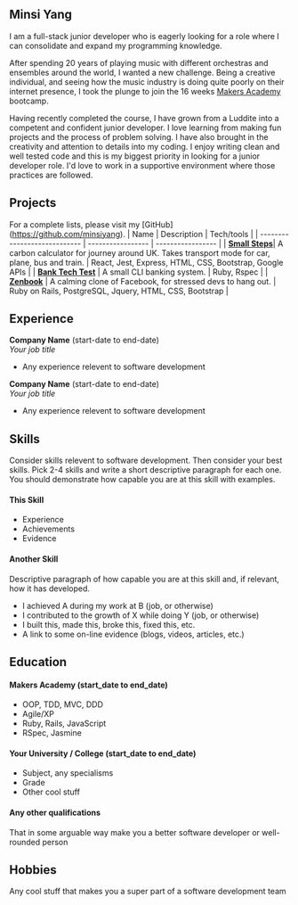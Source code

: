 ## Minsi Yang

I am a full-stack junior developer who is eagerly looking for a role where I can consolidate and expand my programming knowledge. 

After spending 20 years of playing music with different orchestras and ensembles around the world, I wanted a new challenge. Being a creative individual, and seeing how the music industry is doing quite poorly on their internet presence, I took the plunge to join the 16 weeks <a href="http://www.makersacademy.com/">Makers Academy</a> bootcamp.

Having recently completed the course, I have grown from a Luddite into a competent and confident junior developer. I love learning from making fun projects and the process of problem solving. I have also brought in the creativity and attention to details into my coding. I enjoy writing clean and well tested code and this is my biggest priority in looking for a junior developer role. I'd love to work in a supportive environment where those practices are followed.

## Projects

 For a complete lists, please visit my [GitHub] (https://github.com/minsiyang).
| Name                         | Description       | Tech/tools        |
| ---------------------------- | ----------------- | ----------------- |
|   **<a href="https://small-steps2020.herokuapp.com/">Small Steps</a>**| A carbon calculator for journey around UK. Takes transport mode for car, plane, bus and train. | React, Jest, Express, HTML, CSS, Bootstrap, Google APIs |
| **<a href="https://github.com/minsiyang/Bank">Bank Tech Test</a>**    | A small CLI banking system. | Ruby, Rspec |
| **<a href="https://zenbook4u.herokuapp.com/users/sign_in">Zenbook</a>** | A calming clone of Facebook, for stressed devs to hang out. | Ruby on Rails, PostgreSQL, Jquery, HTML, CSS, Bootstrap |


## Experience

**Company Name** (start-date to end-date)  
_Your job title_

- Any experience relevent to software development

**Company Name** (start-date to end-date)  
_Your job title_

- Any experience relevent to software development

## Skills

Consider skills relevent to software development. Then consider your best skills. Pick 2-4 skills and write a short descriptive paragraph for each one. You should demonstrate how capable you are at this skill with examples.

#### This Skill

- Experience
- Achievements
- Evidence

#### Another Skill

Descriptive paragraph of how capable you are at this skill and, if relevant, how it has developed.

- I achieved A during my work at B (job, or otherwise)
- I contributed to the growth of X while doing Y (job, or otherwise)
- I built this, made this, broke this, fixed this, etc.
- A link to some on-line evidence (blogs, videos, articles, etc.)

## Education

#### Makers Academy (start_date to end_date)

- OOP, TDD, MVC, DDD
- Agile/XP
- Ruby, Rails, JavaScript
- RSpec, Jasmine

#### Your University / College (start_date to end_date)

- Subject, any specialisms
- Grade
- Other cool stuff

#### Any other qualifications

That in some arguable way make you a better software developer or well-rounded person

## Hobbies

Any cool stuff that makes you a super part of a software development team
